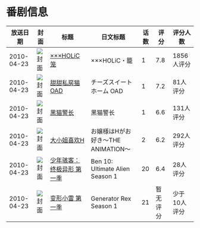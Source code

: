 # 番剧信息

|放送日期|封面|标题|日文标题|话数|评分|评分人数|
|---|---|---|---|---|---|---|
|2010-04-23|![封面](https://lain.bgm.tv/pic/cover/c/7a/a6/4859_4xepP.jpg)|[×××HOLiC 笼](https://bangumi.tv/subject/4859)|×××HOLiC・籠|1|7.8|1856人评分|
|2010-04-23|![封面](https://lain.bgm.tv/pic/cover/c/e9/5a/8372_1xSE3.jpg)|[甜甜私房猫 OAD](https://bangumi.tv/subject/8372)|チーズスイートホーム OAD|1|7.2|81人评分|
|2010-04-23|![封面](https://lain.bgm.tv/pic/cover/c/6d/3b/19017_b02TL.jpg)|[黑猫警长](https://bangumi.tv/subject/19017)|黑猫警长|1|6.6|131人评分|
|2010-04-23|![封面](https://bangumi.tv/img/no_icon_subject.png)|[大小姐喜欢H](https://bangumi.tv/subject/49817)|お嬢様はHがお好き～THE ANIMATION～|2|6.2|292人评分|
|2010-04-23|![封面](https://lain.bgm.tv/pic/cover/c/db/e4/277174_6f60M.jpg)|[少年骇客：终极异形 第一季](https://bangumi.tv/subject/277174)|Ben 10: Ultimate Alien Season 1|20|6.4|28人评分|
|2010-04-23|![封面](https://lain.bgm.tv/pic/cover/c/bb/c5/277191_zU795.jpg)|[变形小雷 第一季](https://bangumi.tv/subject/277191)|Generator Rex Season 1|21|暂无评分|少于10人评分|
